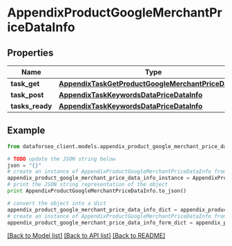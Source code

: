 # AppendixProductGoogleMerchantPriceDataInfo


## Properties

Name | Type | Description | Notes
------------ | ------------- | ------------- | -------------
**task_get** | [**AppendixTaskGetProductGoogleMerchantPriceDataInfo**](AppendixTaskGetProductGoogleMerchantPriceDataInfo.md) |  | [optional] 
**task_post** | [**AppendixTaskKeywordsDataPriceDataInfo**](AppendixTaskKeywordsDataPriceDataInfo.md) |  | [optional] 
**tasks_ready** | [**AppendixTaskKeywordsDataPriceDataInfo**](AppendixTaskKeywordsDataPriceDataInfo.md) |  | [optional] 

## Example

```python
from dataforseo_client.models.appendix_product_google_merchant_price_data_info import AppendixProductGoogleMerchantPriceDataInfo

# TODO update the JSON string below
json = "{}"
# create an instance of AppendixProductGoogleMerchantPriceDataInfo from a JSON string
appendix_product_google_merchant_price_data_info_instance = AppendixProductGoogleMerchantPriceDataInfo.from_json(json)
# print the JSON string representation of the object
print AppendixProductGoogleMerchantPriceDataInfo.to_json()

# convert the object into a dict
appendix_product_google_merchant_price_data_info_dict = appendix_product_google_merchant_price_data_info_instance.to_dict()
# create an instance of AppendixProductGoogleMerchantPriceDataInfo from a dict
appendix_product_google_merchant_price_data_info_form_dict = appendix_product_google_merchant_price_data_info.from_dict(appendix_product_google_merchant_price_data_info_dict)
```
[[Back to Model list]](../README.md#documentation-for-models) [[Back to API list]](../README.md#documentation-for-api-endpoints) [[Back to README]](../README.md)


